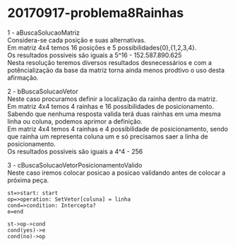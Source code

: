 # 20170917-problema8Rainhas
1 - aBuscaSolucaoMatriz  
  Considera-se cada posição e suas alternativas.  
  Em matriz 4x4 temos 16 posições e 5 possibilidades{0},{1,2,3,4}.  
  Os resultados possiveis são iguais a 5^16 - 152.587.890.625  
  Nesta resolução teremos diversos resultados desnecessários e com a potêncialização da base da matriz torna ainda menos prodtivo o uso desta afirmação.  
 
2 - bBuscaSolucaoVetor  
  Neste caso procuramos definir a localização da rainha dentro da matriz.  
  Em matriz 4x4 temos 4 rainhas e 16 possibilidades de posicionamento.  
  Sabendo que nenhuma resposta valida terá duas rainhas em uma mesma linha ou coluna, podemos aprimor a definição.  
  Em matriz 4x4 temos 4 rainhas e 4 possibilidade de posicionamento, sendo que rainha um representa coluna um  e só precisamos saer a linha de posicionamento.  
  Os resultados possiveis são iguais a 4^4 - 256   
  
3 - cBuscaSolucaoVetorPosicionamentoValido  
  Neste caso iremos colocar posicao a posicao validando antes de colocar a próxima peça.  

```flow
st=>start: start
op=>operation: SetVetor[coluna] = linha
cond=>condition: Intercepta?
e=end

st->op->cond
cond(yes)->e
cond(no)->op
```
